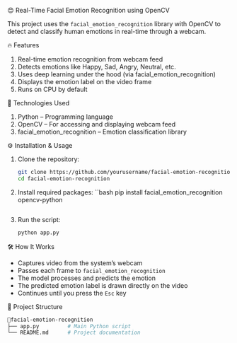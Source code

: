 😊 Real-Time Facial Emotion Recognition using OpenCV

This project uses the `facial_emotion_recognition` library with OpenCV to detect and classify human emotions in real-time through a webcam.

🔥 Features

1. Real-time emotion recognition from webcam feed  
2. Detects emotions like Happy, Sad, Angry, Neutral, etc.  
3. Uses deep learning under the hood (via facial_emotion_recognition)  
4. Displays the emotion label on the video frame  
5. Runs on CPU by default  

🚀 Technologies Used

1. Python – Programming language  
2. OpenCV – For accessing and displaying webcam feed  
3. facial_emotion_recognition – Emotion classification library  

⚙️ Installation & Usage

1. Clone the repository:
   ```bash 
   git clone https://github.com/yourusername/facial-emotion-recognition.git  
   cd facial-emotion-recognition
   ```

2. Install required packages:
   ``bash
   pip install facial_emotion_recognition opencv-python  
   ```
   
3. Run the script:  
   ```bash
   python app.py
   ```

🛠️ How It Works

- Captures video from the system’s webcam  
- Passes each frame to `facial_emotion_recognition`  
- The model processes and predicts the emotion  
- The predicted emotion label is drawn directly on the video  
- Continues until you press the `Esc` key  

📂 Project Structure
```bash
📂facial-emotion-recognition  
├── app.py         # Main Python script  
└── README.md      # Project documentation
``` 
